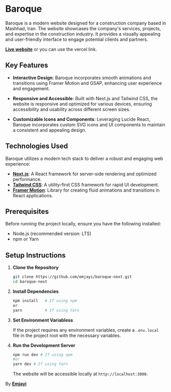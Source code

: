 # Baroque

Baroque is a modern website designed for a construction company based in Mashhad, Iran. The website showcases the company's services, projects, and expertise in the construction industry. It provides a visually appealing and user-friendly interface to engage potential clients and partners.

[**Live website**](https://baroque.liara.run/) or you can use the vercel link.

## Key Features

- **Interactive Design**: Baroque incorporates smooth animations and transitions using Framer Motion and GSAP, enhancing user experience and engagement.
  
- **Responsive and Accessible**: Built with Next.js and Tailwind CSS, the website is responsive and optimized for various devices, ensuring accessibility and usability across different screen sizes.
  
- **Customizable Icons and Components**: Leveraging Lucide React, Baroque incorporates custom SVG icons and UI components to maintain a consistent and appealing design.

## Technologies Used

Baroque utilizes a modern tech stack to deliver a robust and engaging web experience:

- [**Next.js**](https://nextjs.org/): A React framework for server-side rendering and optimized performance.
- [**Tailwind CSS**](https://tailwindcss.com/): A utility-first CSS framework for rapid UI development.
- [**Framer Motion**](https://www.framer.com/motion/): Library for creating fluid animations and transitions in React applications.

## Prerequisites

Before running the project locally, ensure you have the following installed:

- Node.js (recommended version: LTS)
- npm or Yarn

## Setup Instructions

1. **Clone the Repository**

   ```bash
   git clone https://github.com/emjayi/baroque-next.git
   cd baroque-next
 2. **Install Dependencies**
	```bash
	npm install   # If using npm
	or
	yarn          # If using Yarn
	```
 3. **Set Environment Variabless**
    
	If the project requires any environment variables, create a `.env.local` file in the project root with the necessary variables.
 5. **Run the Development Server**
	```bash
	npm run dev # If using npm  
	#or 
	yarn dev # If using Yarn
	```
	The website will be accessible locally at `http://localhost:3000`.


By [**Emjayi**](https://emjayi.ir/)
